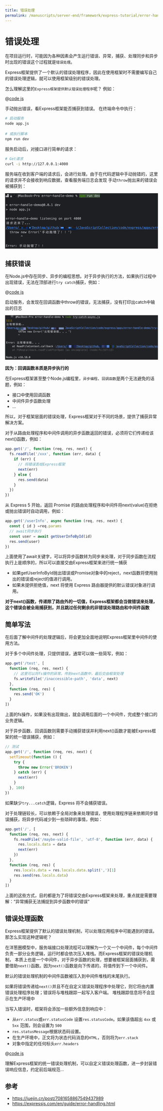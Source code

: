 ```yaml
---
title: 错误处理
permalink: /manuscripts/server-end/framework/express-tutorial/error-handler.html
---
```


# 错误处理

在项目运行时，可能因为各种因素会产生运行错误、异常，捕获、处理同步和异步时出现的错误这个过程就是`错误处理`。

Express框架提供了一个默认的错误处理程序，因此在使用框架时不需要编写自己的错误处理逻辑，就可以使用框架级别的错误处理。

怎么理解这里的`Express框架提供默认错误处理程序`呢？ 例如：

@[code js](@code/express/apps/error-handle-demo/app.js)

手动抛出错误，看Express框架能否捕获到错误。 在终端命令中执行：

```bash
# 启动服务
node app.js

# 或执行脚本
npm run dev
```

服务启动后，对接口进行简单的请求：

```bash
# Get请求
curl -i http://127.0.0.1:4000
```

服务端在收到客户端的请求后，会进行处理。由于在代码逻辑中手动抛错的，这里的请求并不会接收到响应数据，查看服务端日志会发现
手动`throw`抛出来的错误会被捕获到：

![](../images/catch-error.png)

## 捕获错误

在Node.js中存在同步、异步的编程思想。对于异步执行的方法，如果执行过程中出现错误，无法在顶部进行`try catch`捕获，例如：

@[code js](@code/express/apps/error-handle-demo/try-catch-async.js)

启动服务，会发现在回调函数中throw的错误，无法捕获，没有打印出catch中输出的日志

![](../images/try-catch-async.png)

**因为：回调函数本质是异步执行的**

在Express框架甚至整个Node.js编程里，`异步编程`、`回调函数`是两个无法避免的话题，例如：

- 接口中使用回调函数
- 中间件异步函数处理
- ...

所以，对于框架层面的错误处理，Express框架对于不同的场景，提供了捕获异常解决方案。

对于从路由处理程序和中间件调用的异步函数返回的错误，必须将它们传递给该next()函数，例如：

```js
app.get('/', function (req, res, next) {
  fs.readFile('/xxx', function (err, data) {
    if (err) {
      // 将错误丢给Express框架
      next(err)
    } else {
      res.send(data)
    }
  })
})
```

从 Express 5 开始，返回 Promise 的路由处理程序和中间件将next(value)在拒绝或抛出错误时自动调用，例如：

```js
app.get('/userInfo', async function (req, res, next) {
  const { id } =req.params
  // await同步执行
  const user = await getUserInfoById(id)
  res.send(user)
})
```

上面使用了await关键字，可以将异步函数转为同步来处理，对于同步函数在流程执行上是顺序的，所以可以直接交由Express框架来进行统一捕获

- 如果getUserInfoById抛出错误或Promise对象中的reject，next函数将使用抛出的错误或reject的值进行调用。
- 如果未提供拒绝值，next 将使用 Express 路由器提供的默认错误对象进行调用。

**对于next()函数，传递除了路由外的一切值，Express框架都会当做错误来处理，这个错误会被全局捕获到，并且跳过任何剩余的非错误处理路由和中间件函数**

## 简单写法

在后面了解中间件的处理逻辑后，将会更加全面地说明Express框架里中间件的使用方法。

对于多个中间件处理，只提供错误，通常可以做一些简写，例如：

```js
app.get('/test', [
  function (req, res, next) {
    // 这里可以将fs操作的异常，传到next函数中，最后交由框架处理
    fs.writeFile('/inaccessible-path', 'data', next)
  },
  function (req, res) {
    res.send('OK')
  }
])
```

上面的fs操作，如果没有出现做出，就会调用后面的一个中间件，完成整个接口的业务逻辑。

对于异步函数、回调函数则需要手动捕获错误并利用next()函数才能被Express框架的统一错误捕获，例如：

```js
// 测试
app.get('/', function (req, res, next) {
  setTimeout(function () {
    try {
      throw new Error('BROKEN')
    } catch (err) {
      next(err)
    }
  }, 100)
})
```

如果缺少`try...catch`逻辑，Express 将不会捕获错误。

对于处理链较长，可以依赖于全局对象来处理错误，使用处理程序链来依赖同步错误捕获，将异步代码减少到一些琐碎的事情，例如：

```js
app.get('/', [
  function (req, res, next) {
    fs.readFile('/maybe-valid-file', 'utf-8', function (err, data) {
      res.locals.data = data
      next(err)
    })
  },
  function (req, res) {
    res.locals.data = res.locals.data.split(',')[1]
    res.send(res.locals.data)
  }
])
```

上面的这些方式，目的都是为了将错误交由Express框架来处理，重点就是需要理解：“异常捕获无法捕捉到异步函数中的错误”

## 错误处理函数

Express框架提供了默认的错误处理机制，可以处理应用程序中可能遇到的错误。那怎么实现这种逻辑呢？

在洋葱圈模型中，服务端接口处理流程可以理解为一个又一个中间件，每个中间件负责一部分业务逻辑，运行时都会依次压入堆栈。而Express框架的错误处理机制，
本质上也是一个中间件，对于异步函数的处理，想要被框架层面捕获到，需要借助`next()`函数。因为`next()`函数是向下传递的，将值传到下一个中间件。

默认的错误处理机制的中间件函数被压入到中间件堆栈的末尾执行。

如果将错误传递给`next()`并且不在自定义错误处理程序中处理它，则它将由内置错误处理程序处理；错误将与堆栈跟踪一起写入客户端。 堆栈跟踪信息将不会显示在生产环境中

当写入错误时，框架将会添加一些额外信息到响应中：

- 从`err.status`或`err.statusCode` 设置`res.statusCode`。如果该值超出 `4xx` 或 `5xx` 范围，则会设置为 `500`
- `res.statusMessage`根据状态码设置。
- 在生产环境中，正文将为状态代码消息的`HTML`，否则将为`err.stack`
- 对象中指定的任何标头`err.headers`

@[code js](@code/express/apps/error-handle-demo/handle.js)

理解Express框架的统一错误处理机制，可以自定义错误处理函数，进一步封装错误响应信息，约定前后端规范...

## 参考

- <https://juejin.cn/post/7081658867549437989>
- <https://expressjs.com/en/guide/error-handling.html>
